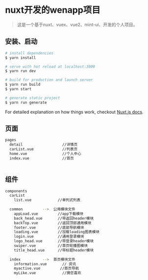 # nuxt开发的wenapp项目

> 这是一个基于nuxt、vuex、vue2、mint-ui、开发的个人项目。

## 安装、启动

``` bash
# install dependencies
$ yarn install

# serve with hot reload at localhost:3000
$ yarn run dev

# build for production and launch server
$ yarn run build
$ yarn start

# generate static project
$ yarn run generate
```

For detailed explanation on how things work, checkout [Nuxt.js docs](https://nuxtjs.org).


## 页面

``` bash
pages
  detail                  //详情页
  carList.vue             //列表页
  home.vue                //个人中心
  index.vue               //首页
  
```

## 组件

``` bash
components
  carList
    list.vue            //单列式列表
    
  common         -->  公用模块文件    
    appLoad.vue         //app下载模块
    back_head.vue       //带返回header模块
    backTop.vue         //返回顶部通用模块
    footer.vue          //底部导航模块
    loading.vue         //加载loading图表模块
    login.vue           //通用登录模块
    logo_head.vue       //带登录header模块
    swiper.vue          //首页轮播图模块
    title_head.vue      //带标题header模块
    
  index          -->  首页模块文件
    information.vue       // 资讯
    myactive.vue         //首页导航
    myLike.vue            //猜您喜欢
         
```    
